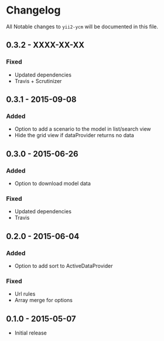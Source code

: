 # Changelog

All Notable changes to `yii2-ycm` will be documented in this file.

## 0.3.2 - XXXX-XX-XX

### Fixed
- Updated dependencies
- Travis + Scrutinizer

## 0.3.1 - 2015-09-08

### Added
- Option to add a scenario to the model in list/search view
- Hide the grid view if dataProvider returns no data

## 0.3.0 - 2015-06-26

### Added
- Option to download model data

### Fixed
- Updated dependencies
- Travis

## 0.2.0 - 2015-06-04

### Added
- Option to add sort to ActiveDataProvider

### Fixed
- Url rules
- Array merge for options

## 0.1.0 - 2015-05-07

- Initial release
